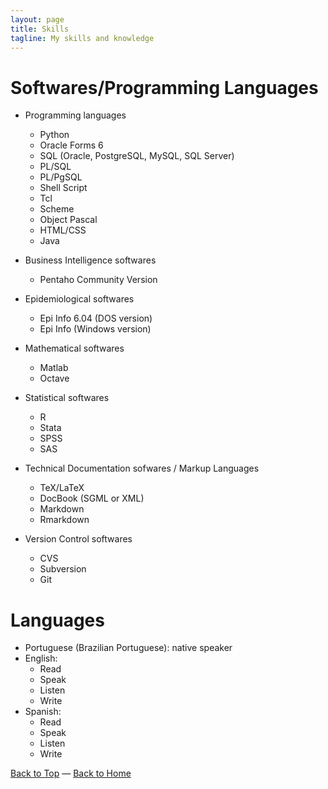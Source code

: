```yaml
---
layout: page
title: Skills
tagline: My skills and knowledge
---
```


# Softwares/Programming Languages

- Programming languages
  - <i class="fa fa-star" aria-hidden="true"></i><i class="fa fa-star" aria-hidden="true"></i><i class="fa fa-star" aria-hidden="true"></i><i class="fa fa-star-o" aria-hidden="true"></i><i class="fa fa-star-o" aria-hidden="true"></i> Python
  - <i class="fa fa-star" aria-hidden="true"></i><i class="fa fa-star" aria-hidden="true"></i><i class="fa fa-star" aria-hidden="true"></i><i class="fa fa-star-half-o" aria-hidden="true"></i><i class="fa fa-star-o" aria-hidden="true"></i> Oracle Forms 6
  - <i class="fa fa-star" aria-hidden="true"></i><i class="fa fa-star" aria-hidden="true"></i><i class="fa fa-star" aria-hidden="true"></i><i class="fa fa-star" aria-hidden="true"></i><i class="fa fa-star" aria-hidden="true"></i> SQL (Oracle, PostgreSQL, MySQL, SQL Server)
  - <i class="fa fa-star" aria-hidden="true"></i><i class="fa fa-star" aria-hidden="true"></i><i class="fa fa-star" aria-hidden="true"></i><i class="fa fa-star-half-o" aria-hidden="true"></i><i class="fa fa-star-o" aria-hidden="true"></i> PL/SQL
  - <i class="fa fa-star" aria-hidden="true"></i><i class="fa fa-star" aria-hidden="true"></i><i class="fa fa-star" aria-hidden="true"></i><i class="fa fa-star-o" aria-hidden="true"></i><i class="fa fa-star-o" aria-hidden="true"></i> PL/PgSQL
  - <i class="fa fa-star" aria-hidden="true"></i><i class="fa fa-star" aria-hidden="true"></i><i class="fa fa-star" aria-hidden="true"></i><i class="fa fa-star-half-o" aria-hidden="true"></i><i class="fa fa-star-o" aria-hidden="true"></i> Shell Script
  - <i class="fa fa-star" aria-hidden="true"></i><i class="fa fa-star-o" aria-hidden="true"></i><i class="fa fa-star-o" aria-hidden="true"></i><i class="fa fa-star-o" aria-hidden="true"></i><i class="fa fa-star-o" aria-hidden="true"></i> Tcl
  - <i class="fa fa-star" aria-hidden="true"></i><i class="fa fa-star-o" aria-hidden="true"></i><i class="fa fa-star-o" aria-hidden="true"></i><i class="fa fa-star-o" aria-hidden="true"></i><i class="fa fa-star-o" aria-hidden="true"></i> Scheme
  - <i class="fa fa-star" aria-hidden="true"></i><i class="fa fa-star" aria-hidden="true"></i><i class="fa fa-star-o" aria-hidden="true"></i><i class="fa fa-star-o" aria-hidden="true"></i><i class="fa fa-star-o" aria-hidden="true"></i> Object Pascal
  - <i class="fa fa-star" aria-hidden="true"></i><i class="fa fa-star" aria-hidden="true"></i><i class="fa fa-star-o" aria-hidden="true"></i><i class="fa fa-star-o" aria-hidden="true"></i><i class="fa fa-star-o" aria-hidden="true"></i> HTML/CSS
  - <i class="fa fa-star" aria-hidden="true"></i><i class="fa fa-star-half-o" aria-hidden="true"></i><i class="fa fa-star-o" aria-hidden="true"></i><i class="fa fa-star-o" aria-hidden="true"></i><i class="fa fa-star-o" aria-hidden="true"></i> Java

- Business Intelligence softwares
  - <i class="fa fa-star" aria-hidden="true"></i><i class="fa fa-star" aria-hidden="true"></i><i class="fa fa-star-half-o" aria-hidden="true"></i><i class="fa fa-star-o" aria-hidden="true"></i><i class="fa fa-star-o" aria-hidden="true"></i> Pentaho Community Version
  
- Epidemiological softwares
  - <i class="fa fa-star" aria-hidden="true"></i><i class="fa fa-star" aria-hidden="true"></i><i class="fa fa-star" aria-hidden="true"></i><i class="fa fa-star" aria-hidden="true"></i><i class="fa fa-star" aria-hidden="true"></i> Epi Info 6.04 (DOS version)
  - <i class="fa fa-star" aria-hidden="true"></i><i class="fa fa-star" aria-hidden="true"></i><i class="fa fa-star" aria-hidden="true"></i><i class="fa fa-star-o" aria-hidden="true"></i><i class="fa fa-star-o" aria-hidden="true"></i> Epi Info (Windows version)

- Mathematical softwares
  - <i class="fa fa-star" aria-hidden="true"></i><i class="fa fa-star" aria-hidden="true"></i><i class="fa fa-star-half-o" aria-hidden="true"></i><i class="fa fa-star-o" aria-hidden="true"></i><i class="fa fa-star-o" aria-hidden="true"></i> Matlab
  - <i class="fa fa-star" aria-hidden="true"></i><i class="fa fa-star" aria-hidden="true"></i><i class="fa fa-star-half-o" aria-hidden="true"></i><i class="fa fa-star-o" aria-hidden="true"></i><i class="fa fa-star-o" aria-hidden="true"></i> Octave

- Statistical softwares
  - <i class="fa fa-star" aria-hidden="true"></i><i class="fa fa-star" aria-hidden="true"></i><i class="fa fa-star" aria-hidden="true"></i><i class="fa fa-star" aria-hidden="true"></i><i class="fa fa-star-half-o" aria-hidden="true"></i> R
  - <i class="fa fa-star" aria-hidden="true"></i><i class="fa fa-star" aria-hidden="true"></i><i class="fa fa-star" aria-hidden="true"></i><i class="fa fa-star" aria-hidden="true"></i><i class="fa fa-star-o" aria-hidden="true"></i> Stata
  - <i class="fa fa-star" aria-hidden="true"></i><i class="fa fa-star" aria-hidden="true"></i><i class="fa fa-star" aria-hidden="true"></i><i class="fa fa-star-o" aria-hidden="true"></i><i class="fa fa-star-o" aria-hidden="true"></i> SPSS
  - <i class="fa fa-star" aria-hidden="true"></i><i class="fa fa-star-half-o" aria-hidden="true"></i><i class="fa fa-star-o" aria-hidden="true"></i><i class="fa fa-star-o" aria-hidden="true"></i><i class="fa fa-star-o" aria-hidden="true"></i> SAS

- Technical Documentation sofwares / Markup Languages
  - <i class="fa fa-star" aria-hidden="true"></i><i class="fa fa-star" aria-hidden="true"></i><i class="fa fa-star" aria-hidden="true"></i><i class="fa fa-star" aria-hidden="true"></i><i class="fa fa-star-o" aria-hidden="true"></i> TeX/LaTeX
  - <i class="fa fa-star" aria-hidden="true"></i><i class="fa fa-star" aria-hidden="true"></i><i class="fa fa-star" aria-hidden="true"></i><i class="fa fa-star" aria-hidden="true"></i><i class="fa fa-star-o" aria-hidden="true"></i> DocBook (SGML or XML)
  - <i class="fa fa-star" aria-hidden="true"></i><i class="fa fa-star" aria-hidden="true"></i><i class="fa fa-star" aria-hidden="true"></i><i class="fa fa-star-half-o" aria-hidden="true"></i><i class="fa fa-star-o" aria-hidden="true"></i> Markdown
  - <i class="fa fa-star" aria-hidden="true"></i><i class="fa fa-star" aria-hidden="true"></i><i class="fa fa-star" aria-hidden="true"></i><i class="fa fa-star-half-o" aria-hidden="true"></i><i class="fa fa-star-o" aria-hidden="true"></i> Rmarkdown

- Version Control softwares
  - <i class="fa fa-star" aria-hidden="true"></i><i class="fa fa-star" aria-hidden="true"></i><i class="fa fa-star-o" aria-hidden="true"></i><i class="fa fa-star-o" aria-hidden="true"></i><i class="fa fa-star-o" aria-hidden="true"></i> CVS
  - <i class="fa fa-star" aria-hidden="true"></i><i class="fa fa-star" aria-hidden="true"></i><i class="fa fa-star" aria-hidden="true"></i><i class="fa fa-star-half-o" aria-hidden="true"></i><i class="fa fa-star-o" aria-hidden="true"></i> Subversion
  - <i class="fa fa-star" aria-hidden="true"></i><i class="fa fa-star" aria-hidden="true"></i><i class="fa fa-star" aria-hidden="true"></i><i class="fa fa-star" aria-hidden="true"></i><i class="fa fa-star-o" aria-hidden="true"></i> Git

# Languages

- Portuguese (Brazilian Portuguese): native speaker
- English:
  - <i class="fa fa-star" aria-hidden="true"></i><i class="fa fa-star" aria-hidden="true"></i><i class="fa fa-star" aria-hidden="true"></i><i class="fa fa-star" aria-hidden="true"></i><i class="fa fa-star" aria-hidden="true"></i> Read
  - <i class="fa fa-star" aria-hidden="true"></i><i class="fa fa-star" aria-hidden="true"></i><i class="fa fa-star" aria-hidden="true"></i><i class="fa fa-star-half-o" aria-hidden="true"></i><i class="fa fa-star-o" aria-hidden="true"></i> Speak
  - <i class="fa fa-star" aria-hidden="true"></i><i class="fa fa-star" aria-hidden="true"></i><i class="fa fa-star" aria-hidden="true"></i><i class="fa fa-star" aria-hidden="true"></i><i class="fa fa-star-o" aria-hidden="true"></i> Listen
  - <i class="fa fa-star" aria-hidden="true"></i><i class="fa fa-star" aria-hidden="true"></i><i class="fa fa-star-o" aria-hidden="true"></i><i class="fa fa-star-o" aria-hidden="true"></i><i class="fa fa-star-o" aria-hidden="true"></i> Write
- Spanish:
  - <i class="fa fa-star" aria-hidden="true"></i><i class="fa fa-star" aria-hidden="true"></i><i class="fa fa-star" aria-hidden="true"></i><i class="fa fa-star" aria-hidden="true"></i><i class="fa fa-star-half-o" aria-hidden="true"></i> Read
  - <i class="fa fa-star-half-o" aria-hidden="true"></i><i class="fa fa-star-o" aria-hidden="true"></i><i class="fa fa-star-o" aria-hidden="true"></i><i class="fa fa-star-o" aria-hidden="true"></i><i class="fa fa-star-o" aria-hidden="true"></i> Speak
  - <i class="fa fa-star" aria-hidden="true"></i><i class="fa fa-star" aria-hidden="true"></i><i class="fa fa-star-o" aria-hidden="true"></i><i class="fa fa-star-o" aria-hidden="true"></i><i class="fa fa-star-o" aria-hidden="true"></i> Listen
  - <i class="fa fa-star-o" aria-hidden="true"></i><i class="fa fa-star-o" aria-hidden="true"></i><i class="fa fa-star-o" aria-hidden="true"></i><i class="fa fa-star-o" aria-hidden="true"></i><i class="fa fa-star-o" aria-hidden="true"></i> Write

[Back to Top](#top) &mdash; [Back to Home](./)
